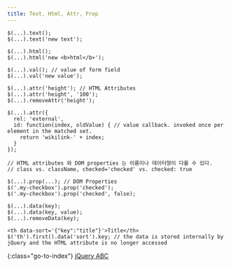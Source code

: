```yaml
---
title: Text, Html, Attr, Prop
---
```


    $(...).text();
    $(...).text('new text');

    $(...).html();
    $(...).html('new <b>html</b>');

    $(...).val(); // value of form field
    $(...).val('new value');

    $(...).attr('height'); // HTML Attributes
    $(...).attr('height', '100');
    $(...).removeAttr('height');

    $(...).attr({
      rel: 'external',
      id: function(index, oldValue) { // value callback. invoked once per element in the matched set.
        return 'wikilink-' + index;
      }
    });

    // HTML attributes 와 DOM properties 는 이름이나 데이터형이 다를 수 있다.
    // class vs. className, checked='checked' vs. checked: true

    $(...).prop(...); // DOM Properties
    $('.my-checkbox').prop('checked');
    $('.my-checkbox').prop('checked', false);

    $(...).data(key);
    $(...).data(key, value);
    $(...).removeData(key);

    <th data-sort='{"key":"title"}'>Title</th>
    $('th').first().data('sort').key; // the data is stored internally by jQuery and the HTML attribute is no longer accessed


{:class="go-to-index"}
[jQuery ABC](index)
